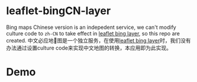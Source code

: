 leaflet-bingCN-layer
=====================

Bing maps Chinese version is an indepedent service, we can't modify culture code to `zh-CN` to take effect in [leaflet bing layer](https://github.com/digidem/leaflet-bing-layer), so this repo are created.
中文必应地图是一个独立服务，在使用[leaflet bing layer](https://github.com/digidem/leaflet-bing-layer)时，我们没有办法通过设置culture code来实现中文地图的转换，本应用即为此实现。

Demo
=====================
